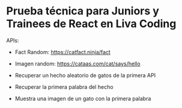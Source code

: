 # Prueba técnica para Juniors y Trainees de React en Liva Coding

APIs: 
- Fact Random: https://catfact.ninja/fact
- Imagen random: https://cataas.com/cat/says/hello

- Recuperar un hecho aleatorio de gatos de la primera API 
- Recuperar la primera palabra del hecho
- Muestra una imagen de un gato con la primera palabra